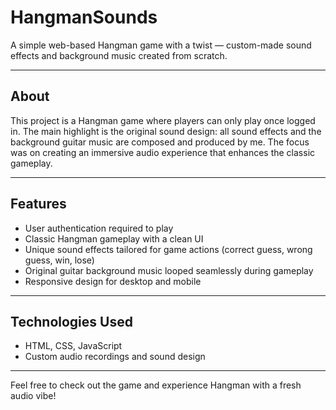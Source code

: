 # HangmanSounds

A simple web-based Hangman game with a twist — custom-made sound effects and background music created from scratch.

---

## About

This project is a Hangman game where players can only play once logged in. The main highlight is the original sound design: all sound effects and the background guitar music are composed and produced by me. The focus was on creating an immersive audio experience that enhances the classic gameplay.

---

## Features

- User authentication required to play  
- Classic Hangman gameplay with a clean UI  
- Unique sound effects tailored for game actions (correct guess, wrong guess, win, lose)  
- Original guitar background music looped seamlessly during gameplay  
- Responsive design for desktop and mobile

---

## Technologies Used

- HTML, CSS, JavaScript  
- Custom audio recordings and sound design  

---

Feel free to check out the game and experience Hangman with a fresh audio vibe!
